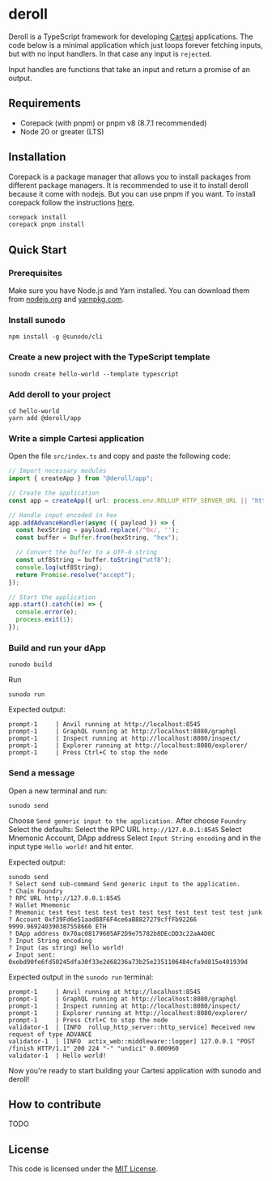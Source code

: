 # deroll

Deroll is a TypeScript framework for developing [Cartesi](https://cartesi.io) applications.
The code below is a minimal application which just loops forever fetching inputs, but with no input handlers.
In that case any input is `rejected`.

Input handles are functions that take an input and return a promise of an output.

## Requirements

- Corepack (with pnpm) or pnpm v8 (8.7.1 recommended)
- Node 20 or greater (LTS)

## Installation

Corepack is a package manager that allows you to install packages from different package managers.
It is recommended to use it to install deroll because it come with nodejs.
But you can use pnpm if you want. To install corepack follow the instructions [here](https://pnpm.io/installation).

```sh
corepack install
corepack pnpm install
```

## Quick Start

### Prerequisites

Make sure you have Node.js and Yarn installed. You can download them from [nodejs.org](https://nodejs.org/) and [yarnpkg.com](https://yarnpkg.com/).

### Install sunodo

```shell
npm install -g @sunodo/cli
```

### Create a new project with the TypeScript template

```shell
sunodo create hello-world --template typescript
```

### Add deroll to your project

```shell
cd hello-world
yarn add @deroll/app
```

### Write a simple Cartesi application

Open the file `src/index.ts` and copy and paste the following code:

```ts
// Import necessary modules
import { createApp } from "@deroll/app";

// Create the application
const app = createApp({ url: process.env.ROLLUP_HTTP_SERVER_URL || "http://127.0.0.1:5004" });

// Handle input encoded in hex
app.addAdvanceHandler(async ({ payload }) => {
  const hexString = payload.replace(/^0x/, '');
  const buffer = Buffer.from(hexString, "hex");

  // Convert the buffer to a UTF-8 string
  const utf8String = buffer.toString("utf8");
  console.log(utf8String);
  return Promise.resolve("accept");
});

// Start the application
app.start().catch((e) => {
  console.error(e);
  process.exit(1);
});
```

### Build and run your dApp

```shell
sunodo build
```

Run

```shell
sunodo run
```

Expected output:

```shell
prompt-1     | Anvil running at http://localhost:8545
prompt-1     | GraphQL running at http://localhost:8080/graphql
prompt-1     | Inspect running at http://localhost:8080/inspect/
prompt-1     | Explorer running at http://localhost:8080/explorer/
prompt-1     | Press Ctrl+C to stop the node
```

### Send a message

Open a new terminal and run:

```shell
sunodo send
```

Choose `Send generic input to the application.`
After choose `Foundry`
Select the defaults:
Select the RPC URL `http://127.0.0.1:8545`
Select Mnemonic
Account, DApp address
Select `Input String encoding` and in the input type `Hello world!` and hit enter.

Expected output:

```shell
sunodo send
? Select send sub-command Send generic input to the application.
? Chain Foundry
? RPC URL http://127.0.0.1:8545
? Wallet Mnemonic
? Mnemonic test test test test test test test test test test test junk
? Account 0xf39Fd6e51aad88F6F4ce6aB8827279cffFb92266 9999.969240390387558666 ETH
? DApp address 0x70ac08179605AF2D9e75782b8DEcDD3c22aA4D0C
? Input String encoding
? Input (as string) Hello world!
✔ Input sent: 0xebd90fe6fd50245dfa30f33e2d68236a73b25e2351106484cfa9d815e401939d
```

Expected output in the `sunodo run` terminal:

```shell
prompt-1     | Anvil running at http://localhost:8545
prompt-1     | GraphQL running at http://localhost:8080/graphql
prompt-1     | Inspect running at http://localhost:8080/inspect/
prompt-1     | Explorer running at http://localhost:8080/explorer/
prompt-1     | Press Ctrl+C to stop the node
validator-1  | [INFO  rollup_http_server::http_service] Received new request of type ADVANCE
validator-1  | [INFO  actix_web::middleware::logger] 127.0.0.1 "POST /finish HTTP/1.1" 200 224 "-" "undici" 0.000960
validator-1  | Hello world!
```

Now you're ready to start building your Cartesi application with sunodo and deroll!

## How to contribute

TODO

## License

This code is licensed under the [MIT License](./LICENSE).
